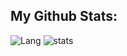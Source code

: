 ## My Github Stats:
![Lang](https://github-readme-stats.vercel.app/api/top-langs/?username=horotopia&theme=blue-green) 
![stats](https://github-readme-stats.vercel.app/api?username=horotopia&theme=blue-green)
